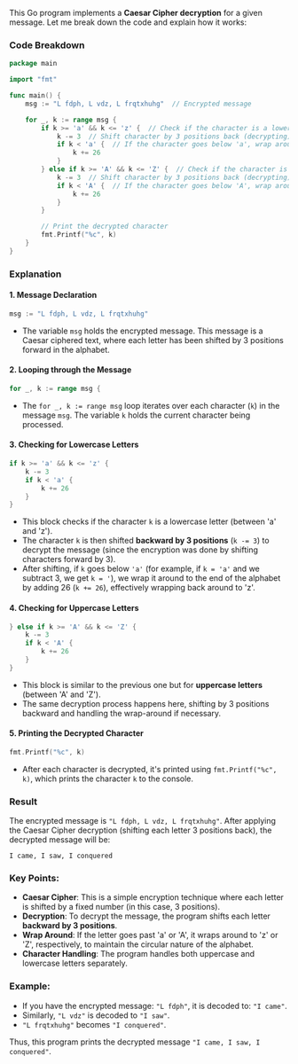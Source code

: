 This Go program implements a **Caesar Cipher decryption** for a given message. Let me break down the code and explain how it works:

### Code Breakdown

```go
package main

import "fmt"

func main() {
	msg := "L fdph, L vdz, L frqtxhuhg"  // Encrypted message

	for _, k := range msg {
		if k >= 'a' && k <= 'z' {  // Check if the character is a lowercase letter
			k -= 3  // Shift character by 3 positions back (decrypting)
			if k < 'a' {  // If the character goes below 'a', wrap around to the end of the alphabet
				k += 26
			}
		} else if k >= 'A' && k <= 'Z' {  // Check if the character is an uppercase letter
			k -= 3  // Shift character by 3 positions back (decrypting)
			if k < 'A' {  // If the character goes below 'A', wrap around to the end of the alphabet
				k += 26
			}
		}

		// Print the decrypted character
		fmt.Printf("%c", k)
	}
}
```

### Explanation

#### 1. **Message Declaration**
```go
msg := "L fdph, L vdz, L frqtxhuhg"
```
- The variable `msg` holds the encrypted message. This message is a Caesar ciphered text, where each letter has been shifted by 3 positions forward in the alphabet.

#### 2. **Looping through the Message**
```go
for _, k := range msg {
```
- The `for _, k := range msg` loop iterates over each character (`k`) in the message `msg`. The variable `k` holds the current character being processed.

#### 3. **Checking for Lowercase Letters**
```go
if k >= 'a' && k <= 'z' {
    k -= 3
    if k < 'a' {
        k += 26
    }
}
```
- This block checks if the character `k` is a lowercase letter (between 'a' and 'z').
- The character `k` is then shifted **backward by 3 positions** (`k -= 3`) to decrypt the message (since the encryption was done by shifting characters forward by 3).
- After shifting, if `k` goes below `'a'` (for example, if `k = 'a'` and we subtract 3, we get `k = '`), we wrap it around to the end of the alphabet by adding 26 (`k += 26`), effectively wrapping back around to 'z'.

#### 4. **Checking for Uppercase Letters**
```go
} else if k >= 'A' && k <= 'Z' {
    k -= 3
    if k < 'A' {
        k += 26
    }
}
```
- This block is similar to the previous one but for **uppercase letters** (between 'A' and 'Z').
- The same decryption process happens here, shifting by 3 positions backward and handling the wrap-around if necessary.

#### 5. **Printing the Decrypted Character**
```go
fmt.Printf("%c", k)
```
- After each character is decrypted, it's printed using `fmt.Printf("%c", k)`, which prints the character `k` to the console.

### Result
The encrypted message is `"L fdph, L vdz, L frqtxhuhg"`. After applying the Caesar Cipher decryption (shifting each letter 3 positions back), the decrypted message will be:
```
I came, I saw, I conquered
```

### Key Points:
- **Caesar Cipher**: This is a simple encryption technique where each letter is shifted by a fixed number (in this case, 3 positions).
- **Decryption**: To decrypt the message, the program shifts each letter **backward by 3 positions**.
- **Wrap Around**: If the letter goes past 'a' or 'A', it wraps around to 'z' or 'Z', respectively, to maintain the circular nature of the alphabet.
- **Character Handling**: The program handles both uppercase and lowercase letters separately.

### Example:

- If you have the encrypted message: `"L fdph"`, it is decoded to: `"I came"`.
- Similarly, `"L vdz"` is decoded to `"I saw"`.
- `"L frqtxhuhg"` becomes `"I conquered"`.

Thus, this program prints the decrypted message `"I came, I saw, I conquered"`.